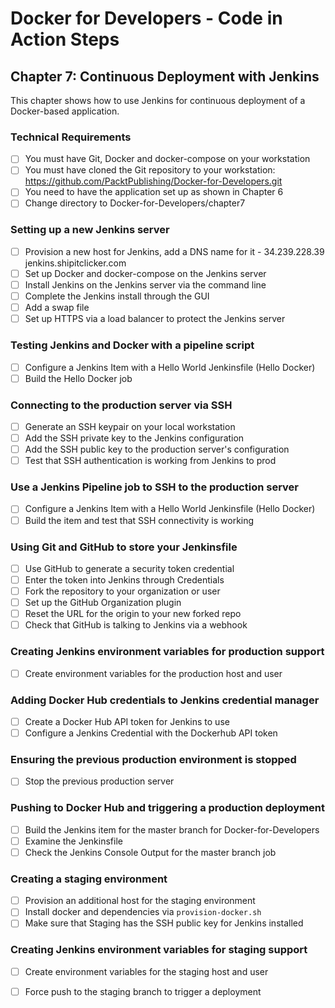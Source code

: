# Docker for Developers - Code in Action Steps

## Chapter 7: Continuous Deployment with Jenkins
This chapter shows how to use Jenkins for continuous deployment of
a Docker-based application.

### Technical Requirements
- [ ] You must have Git, Docker and docker-compose on your workstation
- [ ] You must have cloned the Git repository to your workstation:
      https://github.com/PacktPublishing/Docker-for-Developers.git
- [ ] You need to have the application set up as shown in Chapter 6
- [ ] Change directory to Docker-for-Developers/chapter7

### Setting up a new Jenkins server
- [ ] Provision a new host for Jenkins, add a DNS name for it - 34.239.228.39 jenkins.shipitclicker.com
- [ ] Set up Docker and docker-compose on the Jenkins server
- [ ] Install Jenkins on the Jenkins server via the command line
- [ ] Complete the Jenkins install through the GUI
- [ ] Add a swap file
- [ ] Set up HTTPS via a load balancer to protect the Jenkins server

### Testing Jenkins and Docker with a pipeline script
- [ ] Configure a Jenkins Item with a Hello World Jenkinsfile (Hello Docker)
- [ ] Build the Hello Docker job

### Connecting to the production server via SSH
- [ ] Generate an SSH keypair on your local workstation
- [ ] Add the SSH private key to the Jenkins configuration
- [ ] Add the SSH public key to the production server's configuration
- [ ] Test that SSH authentication is working from Jenkins to prod

### Use a Jenkins Pipeline job to SSH to the production server
- [ ] Configure a Jenkins Item with a Hello World Jenkinsfile (Hello Docker)
- [ ] Build the item and test that SSH connectivity is working

### Using Git and GitHub to store your Jenkinsfile
- [ ] Use GitHub to generate a security token credential
- [ ] Enter the token into Jenkins through Credentials
- [ ] Fork the repository to your organization or user
- [ ] Set up the GitHub Organization plugin
- [ ] Reset the URL for the origin to your new forked repo
- [ ] Check that GitHub is talking to Jenkins via a webhook

### Creating Jenkins environment variables for production support
- [ ] Create environment variables for the production host and user

### Adding Docker Hub credentials to Jenkins credential manager
- [ ] Create a Docker Hub API token for Jenkins to use 
- [ ] Configure a Jenkins Credential with the Dockerhub API token

### Ensuring the previous production environment is stopped
- [ ] Stop the previous production server

### Pushing to Docker Hub and triggering a production deployment
- [ ] Build the Jenkins item for the master branch for Docker-for-Developers
- [ ] Examine the Jenkinsfile
- [ ] Check the Jenkins Console Output for the master branch job

### Creating a staging environment
- [ ] Provision an additional host for the staging environment
- [ ] Install docker and dependencies via `provision-docker.sh`
- [ ] Make sure that Staging has the SSH public key for Jenkins installed

### Creating Jenkins environment variables for staging support
- [ ] Create environment variables for the staging host and user
- [ ] Force push to the staging branch to trigger a deployment

